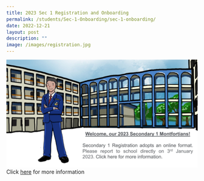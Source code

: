 ```yaml
---
title: 2023 Sec 1 Registration and Onboarding
permalink: /students/Sec-1-Onboarding/sec-1-onboarding/
date: 2022-12-21
layout: post
description: ""
image: /images/registration.jpg
---
```

![](/images/registration.jpg)
Click [here](/students/Sec-1-Onboarding/sec-1-onboarding/) for more information